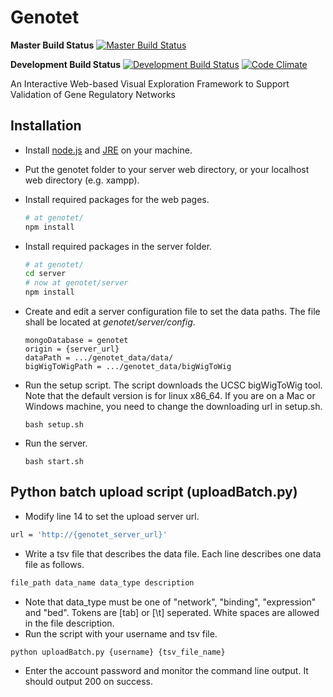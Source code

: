 Genotet
=======

**Master Build Status**
[![Master Build Status](https://travis-ci.org/ViDA-NYU/genotet.svg?branch=master)](https://travis-ci.org/ViDA-NYU/genotet)

**Development Build Status**
[![Development Build Status](https://travis-ci.org/ViDA-NYU/genotet.svg?branch=refactor)](https://travis-ci.org/ViDA-NYU/genotet)
[![Code Climate](https://codeclimate.com/github/ViDA-NYU/genotet/badges/gpa.svg)](https://codeclimate.com/github/ViDA-NYU/genotet)

An Interactive Web-based Visual Exploration Framework to Support Validation of Gene Regulatory Networks


## Installation

- Install [node.js](https://nodejs.org/en/) and [JRE](http://www.java.com/) on your machine.
- Put the genotet folder to your server web directory, or your localhost web directory (e.g. xampp).
- Install required packages for the web pages.
    ```bash
    # at genotet/
    npm install
    ```

- Install required packages in the server folder.

    ```bash
    # at genotet/
    cd server
    # now at genotet/server
    npm install
    ```

- Create and edit a server configuration file to set the data paths. The file shall be located at _genotet/server/config_.

    ```
    mongoDatabase = genotet
    origin = {server_url}
    dataPath = .../genotet_data/data/
    bigWigToWigPath = .../genotet_data/bigWigToWig
    ```

- Run the setup script. The script downloads the UCSC bigWigToWig tool. Note that the default version is for linux x86_64.
If you are on a Mac or Windows machine, you need to change the downloading url in setup.sh.

    ```
    bash setup.sh
    ```

- Run the server.

    ```
    bash start.sh
    ```
    
## Python batch upload script (uploadBatch.py)

- Modify line 14 to set the upload server url.

```bash
url = 'http://{genotet_server_url}'
```

- Write a tsv file that describes the data file. Each line describes one data file as follows.

```bash
file_path data_name data_type description
```
- Note that data_type must be one of "network", "binding", "expression" and "bed".
Tokens are [tab] or [\t] seperated.
White spaces are allowed in the file description.
- Run the script with your username and tsv file.

```bash
python uploadBatch.py {username} {tsv_file_name}
```
- Enter the account password and monitor the command line output. It should output 200 on success.

